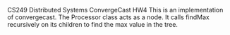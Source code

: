 CS249 Distributed Systems ConvergeCast HW4
This is an implementation of convergecast.
The Processor class acts as a node.
It calls findMax recursively on its children to find the max value in the tree.
